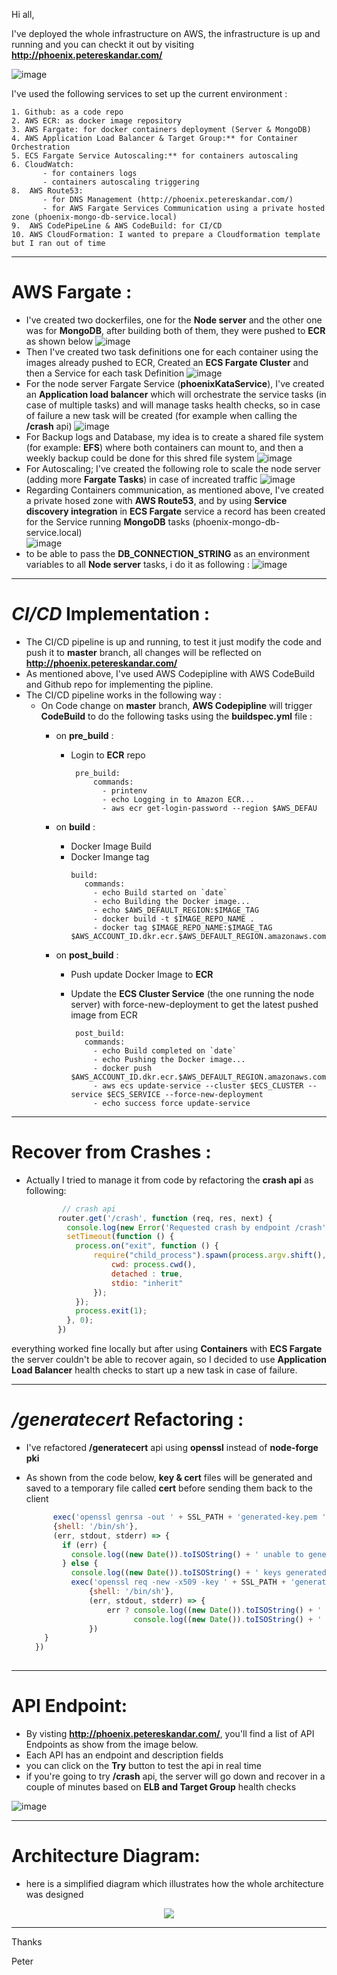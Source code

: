 Hi all,

I've deployed the whole infrastructure on AWS, the infrastructure is up and running and you can checkt it out by visiting **http://phoenix.petereskandar.com/**

![image](https://user-images.githubusercontent.com/24432011/112876596-fcd97980-90c5-11eb-9bc9-0341c9f6ea31.png)


I've used the following services to set up the current environment : 

    1. Github: as a code repo  
    2. AWS ECR: as docker image repository  
    3. AWS Fargate: for docker containers deployment (Server & MongoDB)  
    4. AWS Application Load Balancer & Target Group:** for Container Orchestration  
    5. ECS Fargate Service Autoscaling:** for containers autoscaling  
    6. CloudWatch:  
           - for containers logs   
           - containers autoscaling triggering  
    8.  AWS Route53: 
           - for DNS Management (http://phoenix.petereskandar.com/)  
           - for AWS Fargate Services Communication using a private hosted zone (phoenix-mongo-db-service.local)  
    9.  AWS CodePipeLine & AWS CodeBuild: for CI/CD  
    10. AWS CloudFormation: I wanted to prepare a Cloudformation template but I ran out of time  

---

# **AWS Fargate :**  
* I've created two dockerfiles, one for the **Node server** and the other one was for **MongoDB**, after building both of them, they were pushed to **ECR** as shown below
![image](https://user-images.githubusercontent.com/24432011/112832203-43fb4680-9095-11eb-9f08-303feea24f9e.png)
* Then I've created two task definitions one for each container using the images already pushed to ECR, Created an **ECS Fargate Cluster** and then a Service for each task Definition
![image](https://user-images.githubusercontent.com/24432011/112829187-0ac0d780-9091-11eb-9df2-4ab60596fa6d.png)
* For the node server Fargate Service (**phoenixKataService**), I've created an **Application load balancer** which will orchestrate the service tasks (in case of multiple tasks) 
and will manage tasks health checks, so in case of failure a new task will be created (for example when calling the **/crash** api)
![image](https://user-images.githubusercontent.com/24432011/112829837-fb8e5980-9091-11eb-855c-adee03bf1f3e.png)
* For Backup logs and Database, my idea is to create a shared file system (for example: **EFS**) where both containers can mount to, 
and then a weekly backup could be done for this shred file system
![image](https://user-images.githubusercontent.com/24432011/112833738-70b05d80-9097-11eb-9aca-ea35cfc3809a.png)
* For Autoscaling; I've created the following role to scale the node server (adding more **Fargate Tasks**) in case of increated traffic
![image](https://user-images.githubusercontent.com/24432011/112834233-08ae4700-9098-11eb-9255-5c008e39c25b.png)
* Regarding Containers communication, as mentioned above, I've created a private hosed zone with **AWS Route53**, 
and by using **Service discovery integration** in **ECS Fargate** service a record has been created for the Service running **MongoDB** tasks (phoenix-mongo-db-service.local)  
![image](https://user-images.githubusercontent.com/24432011/112839409-78bfcb80-909e-11eb-957f-384464dd7bf4.png)
* to be able to pass the **DB_CONNECTION_STRING** as an environment variables to all **Node server** tasks, i do it as following :
![image](https://user-images.githubusercontent.com/24432011/112840136-42368080-909f-11eb-96b2-db8c0cc2a08a.png)


---

# **_CI/CD_ Implementation :**
* The CI/CD pipeline is up and running, to test it just modify the code and push it to **master** branch, all changes will be reflected on **http://phoenix.petereskandar.com/**
* As mentioned above, I've used AWS Codepipline with AWS CodeBuild and Github repo for implementing the pipline.
* The CI/CD pipeline works in the following way : 
    - On Code change on **master** branch, **AWS Codepipline** will trigger **CodeBuild** to do the following tasks using the **buildspec.yml** file : 
        - on **pre_build** : 
            - Login to **ECR** repo
              ```
               pre_build:
                   commands:
                     - printenv
                     - echo Logging in to Amazon ECR...
                     - aws ecr get-login-password --region $AWS_DEFAU
               ```
               
       - on **build** :
            - Docker Image Build
            - Docker Imange tag
                 ```
                 build:
                    commands:
                      - echo Build started on `date`
                      - echo Building the Docker image...
                      - echo $AWS_DEFAULT_REGION:$IMAGE_TAG
                      - docker build -t $IMAGE_REPO_NAME .
                      - docker tag $IMAGE_REPO_NAME:$IMAGE_TAG $AWS_ACCOUNT_ID.dkr.ecr.$AWS_DEFAULT_REGION.amazonaws.com/$IMAGE_REPO_NAME:$IMAGE_TAG
                 ```
      - on **post_build** :
           - Push update Docker Image to **ECR**
           - Update the **ECS Cluster Service** (the one running the node server) with force-new-deployment to get the latest pushed image from ECR

                  post_build:
                    commands:
                      - echo Build completed on `date`
                      - echo Pushing the Docker image...
                      - docker push $AWS_ACCOUNT_ID.dkr.ecr.$AWS_DEFAULT_REGION.amazonaws.com/$IMAGE_REPO_NAME:$IMAGE_TAG
                      - aws ecs update-service --cluster $ECS_CLUSTER --service $ECS_SERVICE --force-new-deployment
                      - echo success force update-service
       
---            
 # **Recover from Crashes :**
 * Actually I tried to manage it from code by refactoring the **crash api** as following: 
     ```javascript
             // crash api 
            router.get('/crash', function (req, res, next) {
              console.log(new Error('Requested crash by endpoint /crash'))
              setTimeout(function () {
                process.on("exit", function () {
                    require("child_process").spawn(process.argv.shift(), process.argv, {
                        cwd: process.cwd(),
                        detached : true,
                        stdio: "inherit"
                    });
                });
                process.exit(1);
              }, 0);
            })
     ```
everything worked fine locally but after using **Containers** with **ECS Fargate** the server couldn't be able to recover again, so I decided to use **Application Load Balancer** health checks to start up a new task in case of failure.

---

# **_/generatecert_ Refactoring :**
* I've refactored **/generatecert** api using **openssl** instead of **node-forge pki**
* As shown from the code below, **key & cert** files will be generated and saved to a temporary file called **cert** before sending them back to the client
  
  ```javascript
        exec('openssl genrsa -out ' + SSL_PATH + 'generated-key.pem ' + KEY_SIZE,
        {shell: '/bin/sh'},
        (err, stdout, stderr) => {
          if (err) {
            console.log((new Date()).toISOString() + ' unable to generate keys ' + err)
          } else {
            console.log((new Date()).toISOString() + ' keys generated successfully', stdout)
            exec('openssl req -new -x509 -key ' + SSL_PATH + 'generated-key.pem -out ' + SSL_PATH + 'generated-cert.pem -days ' + EXPIRATION_DAYS + ' -subj /CN=localhost',
                {shell: '/bin/sh'},
                (err, stdout, stderr) => {
                    err ? console.log((new Date()).toISOString() + ' unable to generated certificate ' + err, stderr) :
                          console.log((new Date()).toISOString() + ' certificate generated successfully ', stdout)
                })
      } 
    })
    
   ```  


---

# **API Endpoint:**
* By visting **http://phoenix.petereskandar.com/**, you'll find a list of API Endpoints as show from the image below.
* Each API has an endpoint and description fields
* you can click on the **Try** button to test the api in real time
* if you're going to try **/crash** api, the server will go down and recover in a couple of minutes based on **ELB and Target Group** health checks

![image](https://user-images.githubusercontent.com/24432011/112866867-926f0c00-90ba-11eb-8e95-924236815df6.png)

---

# **Architecture Diagram:**
* here is a simplified diagram which illustrates how the whole architecture was designed 

<div style="text-align:center"><img src="https://user-images.githubusercontent.com/24432011/112876263-96ecf200-90c5-11eb-9060-04d21cbe57e6.png" /></div>

---

Thanks

Peter
